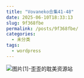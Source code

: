 ```yaml
---
title: "Vovaneko合集41-48"
date: 2025-06-10T18:33:13
slug: 9f368fbe
permalink: /posts/9f368fbe/
categories:
  - 未分类
tags:
  - wordpress
---
```


![图片[1]-歪歪的耽美资源站](/images/wp/9f368fbe-3a17e1f1.jpg)
